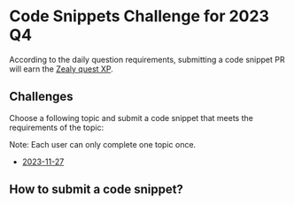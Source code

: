 # Code Snippets Challenge for 2023 Q4

According to the daily question requirements, submitting a code snippet PR will earn the [Zealy quest XP](https://zealy.io/c/flow-community/questboard).

## Challenges

Choose a following topic and submit a code snippet that meets the requirements of the topic:

Note: Each user can only complete one topic once.

- [2023-11-27](challenges/2023-11-27.md)

## How to submit a code snippet?
